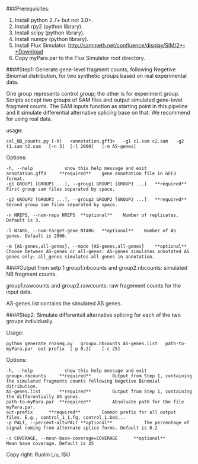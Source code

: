 ###Prerequisites:
1. Install python 2.7+ but not 3.0+.
2. Install rpy2 (python library).
3. Install scipy (python library).
4. Install numpy (python library).
5. Install Flux Simulator. http://sammeth.net/confluence/display/SIM/2+-+Download
6. Copy myPara.par to the Flux Simulator root directory.

####Step1: Generate gene-level fragment counts, following Negetive Binomial distribution, for two synthetic groups based on real experimental data. 

One group represents control group; the other is for experiment group. Scripts accept two groups of  SAM files and output simulated gene-level fragment counts. The SAM inputs function as starting point in this pipeline and it simulate differential alternative splicing base on that. We recommend for using real data.

usage: 

	cal_NB_counts.py [-h]	<annotation.gff3>	-g1	c1.sam c2.sam 	-g2	t1.sam t2.sam 	[-n 3] 	[-l 2000] 	[-m AS-genes]


Options:

	-h, --help            show this help message and exit
	annotation.gff3		**required**	gene annotation file in GFF3 format.
	-g1 GROUP1 [GROUP1 ...], --group1 GROUP1 [GROUP1 ...]	**required**	First group sam files separated by space.

	-g2 GROUP2 [GROUP2 ...], --group2 GROUP2 [GROUP2 ...]	**required**	Second group sam files separated by space.

	-n NREPS, --num-reps NREPS	**optional**	Number of replicates. Default is 3.

	-l NTARG, --num-target-gene NTARG	**optional**	Number of AS genes. Default is 2000.

	-m {AS-genes,all-genes}, --mode {AS-genes,all-genes}	**optional**	Choose between AS-genes or all-genes: AS-genes simulates annotated AS genes only; all_genes simulates all genes in annotation.

####Output from setp 1
group1.nbcounts and group2.nbcounts: simulated NB fragment counts.

group1.rawcounts and group2.rawcounts: raw fragement counts for the input data.

AS-genes.list contains the simulated AS genes.

####Step2: Simulate differentail alternative splicing for each of the two groups individually. 

Usage: 

	python generate_rnaseq.py	groupx.nbcounts	AS-genes.list 	path-to-myPara.par 	out-prefix 	[-p 0.2]	[-c 25]

Options:

	-h, --help            show this help message and exit
	groupx.nbcounts		**required**		Output from Step 1, containing the simulated fragments counts following Negetive Binomial ditribution. 
	AS-genes.list		**required**		Output from Step 1, containing the differentially AS genes.
	path-to-myPara.par	**required**		Absoluate path for the file myPara.par.
	out-prefix		**required**		Common prefix for all output files. E.g., control_1_1.fq, control_1.bed...
	-p PALT, --percent-alt=PALT	**optional**			The percentage of signal coming from alternate splice forms. Default is 0.2

	-c COVERAGE, --mean-base-coverage=COVERAGE		**optional**		Mean base coverage. Default is 25

Copy right: Ruolin Liu, ISU

